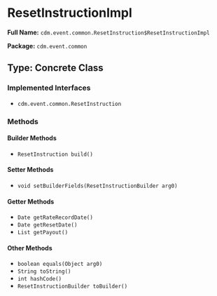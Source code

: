# ResetInstructionImpl

**Full Name:** `cdm.event.common.ResetInstruction$ResetInstructionImpl`

**Package:** `cdm.event.common`

## Type: Concrete Class

### Implemented Interfaces

- `cdm.event.common.ResetInstruction`

### Methods

#### Builder Methods

- `ResetInstruction build()`

#### Setter Methods

- `void setBuilderFields(ResetInstructionBuilder arg0)`

#### Getter Methods

- `Date getRateRecordDate()`
- `Date getResetDate()`
- `List getPayout()`

#### Other Methods

- `boolean equals(Object arg0)`
- `String toString()`
- `int hashCode()`
- `ResetInstructionBuilder toBuilder()`

